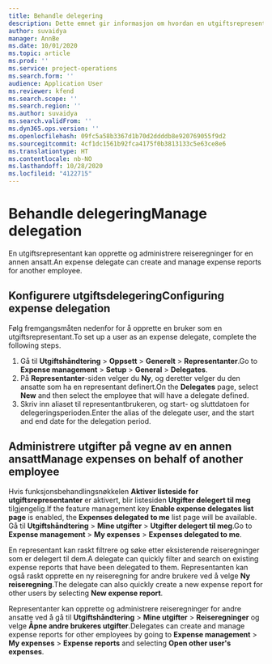 ```yaml
---
title: Behandle delegering
description: Dette emnet gir informasjon om hvordan en utgiftsrepresentant kan opprette og administrere reiseregninger for en annen ansatt.
author: suvaidya
manager: AnnBe
ms.date: 10/01/2020
ms.topic: article
ms.prod: ''
ms.service: project-operations
ms.search.form: ''
audience: Application User
ms.reviewer: kfend
ms.search.scope: ''
ms.search.region: ''
ms.author: suvaidya
ms.search.validFrom: ''
ms.dyn365.ops.version: ''
ms.openlocfilehash: 09fc5a58b3367d1b70d2ddddb8e920769055f9d2
ms.sourcegitcommit: 4cf1dc1561b92fca4175f0b3813133c5e63ce8e6
ms.translationtype: HT
ms.contentlocale: nb-NO
ms.lasthandoff: 10/28/2020
ms.locfileid: "4122715"
---
```

# <a name="manage-delegation"></a><span data-ttu-id="5453a-103">Behandle delegering</span><span class="sxs-lookup"><span data-stu-id="5453a-103">Manage delegation</span></span>
<span data-ttu-id="5453a-104">En utgiftsrepresentant kan opprette og administrere reiseregninger for en annen ansatt.</span><span class="sxs-lookup"><span data-stu-id="5453a-104">An expense delegate can create and manage expense reports for another employee.</span></span>

## <a name="configuring-expense-delegation"></a><span data-ttu-id="5453a-105">Konfigurere utgiftsdelegering</span><span class="sxs-lookup"><span data-stu-id="5453a-105">Configuring expense delegation</span></span>

<span data-ttu-id="5453a-106">Følg fremgangsmåten nedenfor for å opprette en bruker som en utgiftsrepresentant.</span><span class="sxs-lookup"><span data-stu-id="5453a-106">To set up a user as an expense delegate, complete the following steps.</span></span> 
1. <span data-ttu-id="5453a-107">Gå til **Utgiftshåndtering** > **Oppsett** > **Generelt** > **Representanter**.</span><span class="sxs-lookup"><span data-stu-id="5453a-107">Go to **Expense management** > **Setup** > **General** > **Delegates**.</span></span> 
2. <span data-ttu-id="5453a-108">På **Representanter**-siden velger du **Ny**, og deretter velger du den ansatte som ha en representant definert.</span><span class="sxs-lookup"><span data-stu-id="5453a-108">On the **Delegates** page, select **New** and then select the employee that will have a delegate defined.</span></span> 
3. <span data-ttu-id="5453a-109">Skriv inn aliaset til representantbrukeren, og start- og sluttdatoen for delegeringsperioden.</span><span class="sxs-lookup"><span data-stu-id="5453a-109">Enter the alias of the delegate user, and the start and end date for the delegation period.</span></span>

## <a name="manage-expenses-on-behalf-of-another-employee"></a><span data-ttu-id="5453a-110">Administrere utgifter på vegne av en annen ansatt</span><span class="sxs-lookup"><span data-stu-id="5453a-110">Manage expenses on behalf of another employee</span></span>

<span data-ttu-id="5453a-111">Hvis funksjonsbehandlingsnøkkelen **Aktiver listeside for utgiftsrepresentanter** er aktivert, blir listesiden **Utgifter delegert til meg** tilgjengelig.</span><span class="sxs-lookup"><span data-stu-id="5453a-111">If the feature management key **Enable expense delegates list page** is enabled, the **Expenses delegated to me** list page will be available.</span></span> <span data-ttu-id="5453a-112">Gå til **Utgiftshåndtering** > **Mine utgifter** > **Utgifter delegert til meg**.</span><span class="sxs-lookup"><span data-stu-id="5453a-112">Go to **Expense management** > **My expenses** > **Expenses delegated to me**.</span></span>

<span data-ttu-id="5453a-113">En representant kan raskt filtrere og søke etter eksisterende reiseregninger som er delegert til dem.</span><span class="sxs-lookup"><span data-stu-id="5453a-113">A delegate can quickly filter and search on existing expense reports that have been delegated to them.</span></span> <span data-ttu-id="5453a-114">Representanten kan også raskt opprette en ny reiseregning for andre brukere ved å velge **Ny reiseregning**.</span><span class="sxs-lookup"><span data-stu-id="5453a-114">The delegate can also quickly create a new expense report for other users by selecting **New expense report**.</span></span>

<span data-ttu-id="5453a-115">Representanter kan opprette og administrere reiseregninger for andre ansatte ved å gå til **Utgiftshåndtering** > **Mine utgifter** > **Reiseregninger** og velge **Åpne andre brukeres utgifter**.</span><span class="sxs-lookup"><span data-stu-id="5453a-115">Delegates can create and manage expense reports for other employees by going to **Expense management** > **My expenses** > **Expense reports** and selecting **Open other user's expenses**.</span></span>
